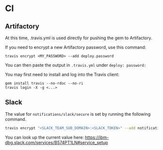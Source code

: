 # CI

## Artifactory

At this time, .travis.yml is used directly for pushing the gem to
Artifactory.

If you need to encrypt a new Artifactory password, use this command:

```shell
travis encrypt <MY_PASSWORD> --add deploy.password
```

You can then paste the output in `.travis.yml` under `deploy: password:`

You may first need to install and log into the Travis client:

```shell
gem install travis --no-rdoc --no-ri
travis login -X -g <...>
```

## Slack

The value for `notifications/slack/secure` is set by running the following
command.

```sh
travis encrypt "<SLACK_TEAM_SUB_DOMAIN>:<SLACK_TOKEN>" --add notifications.slack
```

You can look up the current value here:
<https://ibm-dbg.slack.com/services/B574PT1LN#service_setup>
